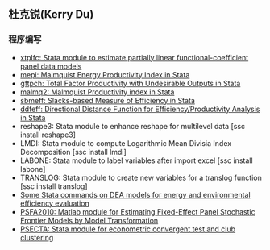 ## 杜克锐(Kerry Du)


### 程序编写

* [xtplfc: Stata  module to estimate partially linear functional-coefficient panel data models](https://github.com/kerrydu/xtplfc_Stata)
* [mepi: Malmquist Energy Productivity Index in Stata](https://github.com/kerrydu/mepi)
* [gftpch: Total Factor Productivity with Undesirable Outputs in Stata](https://github.com/kerrydu/gtfpch)
* [malmq2: Malmquist Productivity index in Stata](https://github.com/kerrydu/malmq2)
* [sbmeff: Slacks-based Measure of Efficiency in Stata](https://github.com/kerrydu/sbmeff)
* [ddfeff: Directional Distance Function for Efficiency/Productivity Analysis in Stata](https://github.com/kerrydu/ddfeff)
* reshape3: Stata  module to enhance reshape for multilevel data [ssc install reshape3]
*  LMDI: Stata module to compute Logarithmic Mean Divisia Index Decomposition [ssc install lmdi]
* LABONE: Stata module to label variables after import excel [ssc install labone]
* TRANSLOG: Stata module to create new variables for a translog function [ssc install translog]
* [Some Stata commands on DEA models for energy and environmental efficiency evaluation](https://gitee.com/kerrydu/STATA-DEA/tree/master)
* [PSFA2010: Matlab module for Estimating Fixed-Effect Panel Stochastic Frontier Models by Model Transformation](http://homepage.ntu.edu.tw/~wangh/Matlab_W&H_JoE(2010).zip)
* [PSECTA: Stata module for econometric convergent test and club clustering](https://sites.google.com/site/kerrydu2016/home/stata-files)


